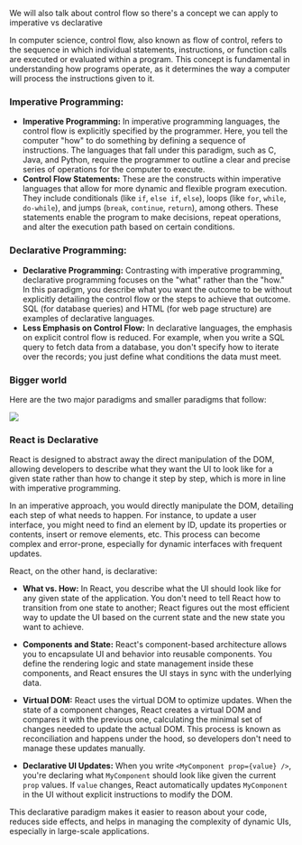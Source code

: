 
We will also talk about control flow so there's a concept we can apply to imperative vs declarative

In computer science, control flow, also known as flow of control, refers to the sequence in which individual statements, instructions, or function calls are executed or evaluated within a program. This concept is fundamental in understanding how programs operate, as it determines the way a computer will process the instructions given to it.

### Imperative Programming:

- **Imperative Programming:** In imperative programming languages, the control flow is explicitly specified by the programmer. Here, you tell the computer "how" to do something by defining a sequence of instructions. The languages that fall under this paradigm, such as C, Java, and Python, require the programmer to outline a clear and precise series of operations for the computer to execute.
- **Control Flow Statements:** These are the constructs within imperative languages that allow for more dynamic and flexible program execution. They include conditionals (like `if`, `else if`, `else`), loops (like `for`, `while`, `do-while`), and jumps (`break`, `continue`, `return`), among others. These statements enable the program to make decisions, repeat operations, and alter the execution path based on certain conditions.

### Declarative Programming:

- **Declarative Programming:** Contrasting with imperative programming, declarative programming focuses on the "what" rather than the "how." In this paradigm, you describe what you want the outcome to be without explicitly detailing the control flow or the steps to achieve that outcome. SQL (for database queries) and HTML (for web page structure) are examples of declarative languages.
- **Less Emphasis on Control Flow:** In declarative languages, the emphasis on explicit control flow is reduced. For example, when you write a SQL query to fetch data from a database, you don't specify how to iterate over the records; you just define what conditions the data must meet.

### Bigger world
Here are the two major paradigms and smaller paradigms that follow:

![](nXLPVTa.jpeg)

### React is Declarative

React is designed to abstract away the direct manipulation of the DOM, allowing developers to describe what they want the UI to look like for a given state rather than how to change it step by step, which is more in line with imperative programming.

In an imperative approach, you would directly manipulate the DOM, detailing each step of what needs to happen. For instance, to update a user interface, you might need to find an element by ID, update its properties or contents, insert or remove elements, etc. This process can become complex and error-prone, especially for dynamic interfaces with frequent updates.

React, on the other hand, is declarative:

- **What vs. How:** In React, you describe what the UI should look like for any given state of the application. You don't need to tell React how to transition from one state to another; React figures out the most efficient way to update the UI based on the current state and the new state you want to achieve.
    
- **Components and State:** React's component-based architecture allows you to encapsulate UI and behavior into reusable components. You define the rendering logic and state management inside these components, and React ensures the UI stays in sync with the underlying data.
    
- **Virtual DOM:** React uses the virtual DOM to optimize updates. When the state of a component changes, React creates a virtual DOM and compares it with the previous one, calculating the minimal set of changes needed to update the actual DOM. This process is known as reconciliation and happens under the hood, so developers don't need to manage these updates manually.
    
- **Declarative UI Updates:** When you write `<MyComponent prop={value} />`, you're declaring what `MyComponent` should look like given the current `prop` values. If `value` changes, React automatically updates `MyComponent` in the UI without explicit instructions to modify the DOM.
    

This declarative paradigm makes it easier to reason about your code, reduces side effects, and helps in managing the complexity of dynamic UIs, especially in large-scale applications.